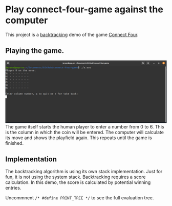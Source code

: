 # Play connect-four-game against the computer

This project is a [backtracking](https://www.geeksforgeeks.org/backtracking-algorithms/) demo of the game [Connect Four](https://en.wikipedia.org/wiki/Connect_Four).

## Playing the game. 

![Screen Shot](screenshot.png) 
The game itself starts the human player to enter a number from 0 to 6. This is the column in which the coin will be entered. The computer will calculate its move and shows the playfield again. This repeats until the game is finished. 

## Implementation

The backtracking algorithm is using its own stack implementation. Just for fun, it is not using the system stack. Backtracking requires a score calculation. In this demo, the score is calculated by potential winning entries.

Uncommnent `/* #define PRINT_TREE */` to see the full evaluation tree.
